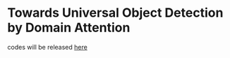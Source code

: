 # Towards Universal Object Detection by Domain Attention
codes will be released [here](https://github.com/xuw080/towards-universal-object-detection.git)
